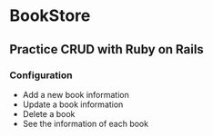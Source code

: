 # BookStore

## Practice CRUD with Ruby on Rails

### Configuration

<!-- - 書名 bookname: string -> validates :bookname, presence: true
- 摘要 description: text
- 頁數 page: Integer -> validates :page, presence: true, numericality: { greater_than: 0 }
- 價錢 price: Integer -> validates :price, presence: true, numericality: { greater_than: 0 } -->

- Add a new book information
- Update a book information
- Delete a book
- See the information of each book
